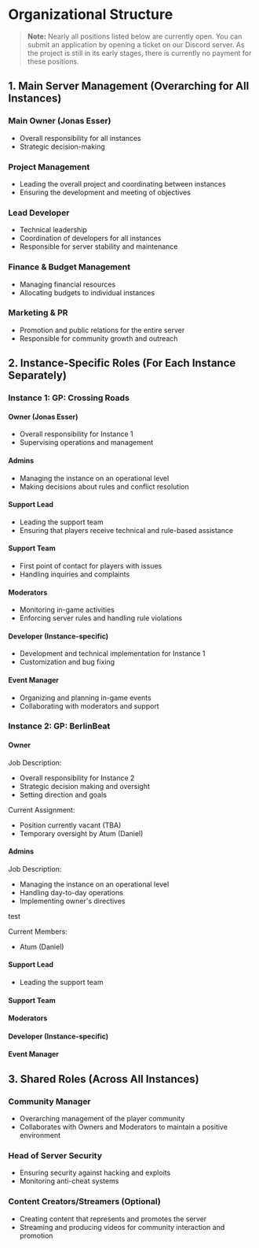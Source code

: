# Organizational Structure

> **Note:** Nearly all positions listed below are currently open. You can submit an application by opening a ticket on our Discord server. As the project is still in its early stages, there is currently no payment for these positions.

## 1. Main Server Management (Overarching for All Instances)

### Main Owner (Jonas Esser)
- Overall responsibility for all instances
- Strategic decision-making

### Project Management
- Leading the overall project and coordinating between instances
- Ensuring the development and meeting of objectives

### Lead Developer
- Technical leadership
- Coordination of developers for all instances
- Responsible for server stability and maintenance

### Finance & Budget Management
- Managing financial resources
- Allocating budgets to individual instances

### Marketing & PR
- Promotion and public relations for the entire server
- Responsible for community growth and outreach

## 2. Instance-Specific Roles (For Each Instance Separately)

### Instance 1: GP: Crossing Roads

#### Owner (Jonas Esser)
- Overall responsibility for Instance 1
- Supervising operations and management

#### Admins
- Managing the instance on an operational level
- Making decisions about rules and conflict resolution

#### Support Lead
- Leading the support team
- Ensuring that players receive technical and rule-based assistance

#### Support Team
- First point of contact for players with issues
- Handling inquiries and complaints

#### Moderators
- Monitoring in-game activities
- Enforcing server rules and handling rule violations

#### Developer (Instance-specific)
- Development and technical implementation for Instance 1
- Customization and bug fixing

#### Event Manager
- Organizing and planning in-game events
- Collaborating with moderators and support

### Instance 2: GP: BerlinBeat

#### Owner
Job Description:
- Overall responsibility for Instance 2
- Strategic decision making and oversight
- Setting direction and goals

Current Assignment:
- Position currently vacant (TBA)
- Temporary oversight by Atum (Daniel)

#### Admins
Job Description:
- Managing the instance on an operational level
- Handling day-to-day operations
- Implementing owner's directives

test

Current Members:
- Atum (Daniel)

#### Support Lead
- Leading the support team

#### Support Team

#### Moderators

#### Developer (Instance-specific)

#### Event Manager

## 3. Shared Roles (Across All Instances)

### Community Manager
- Overarching management of the player community
- Collaborates with Owners and Moderators to maintain a positive environment

### Head of Server Security
- Ensuring security against hacking and exploits
- Monitoring anti-cheat systems

### Content Creators/Streamers (Optional)
- Creating content that represents and promotes the server
- Streaming and producing videos for community interaction and promotion
